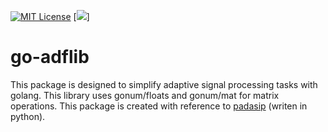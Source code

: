 [![MIT License](http://img.shields.io/badge/license-MIT-blue.svg?style=flat)](LICENSE)
[![](https://github.com/tetsuzawa/go-adflib/workflows/.github/workflows/go.yml/badge.svg)]

# go-adflib
This package is designed to simplify adaptive signal processing tasks with golang. This library uses gonum/floats and gonum/mat for matrix operations. This package is created with reference to [padasip](https://github.com/matousc89/padasip) (writen in python).
